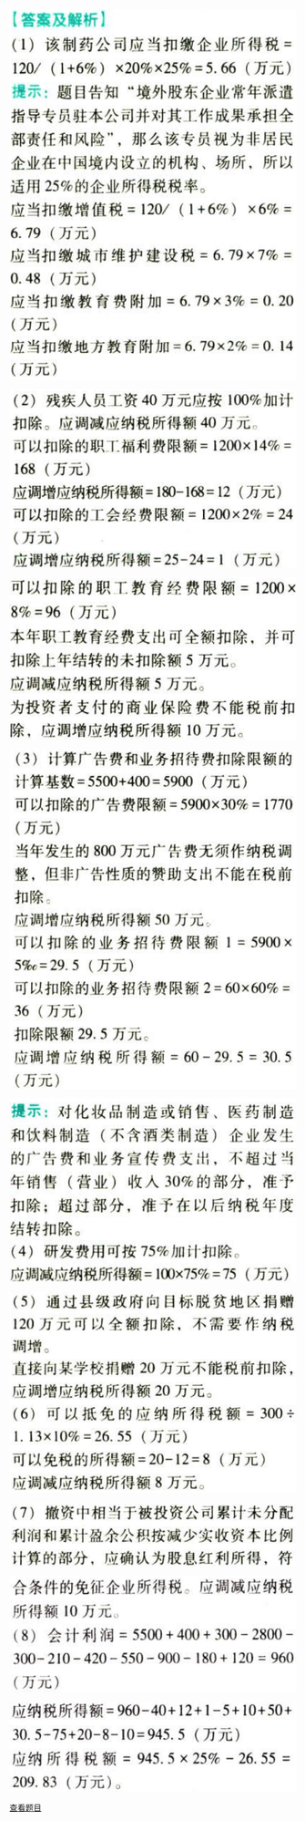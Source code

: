 ![](fc207eafacbe5f6f2e3f6c79271c7277.png)

![](4e6bc1f1d59d732bf3fc2306d2804568.png)

![](501c5f419a036d813f76a0c83ec7e564.png)

![](1baf877cc0a8746380f3a7d0f1fcde08.png)

![](3e8d10c3e92fbb6700aaa93f2f26366c.png)

![](c726bbaa9337571f3e2c3248f4e96ac8.png)

![](ad88e879e95a8f1b4e2cff7f69a85f59.png)

![](fee678d3fbab284d19f7b17c10e3921c.png)

![](6f8bd3275aee4a0982b2a6e35e96fed2.png)

[查看题目](../C04.企业所得税法.本章真题.md#107-题目)

